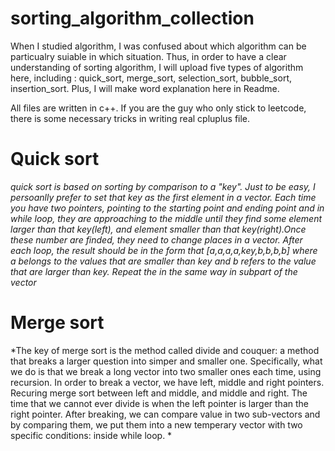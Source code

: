 # sorting_algorithm_collection
When I studied algorithm, I was confused about which algorithm can be particualry suiable in which situation. Thus, in order to have a clear understanding of sorting algorithm, I will upload five types of algorithm here, including : quick_sort, merge_sort, selection_sort, bubble_sort, insertion_sort. Plus, I will make word explanation here in Readme.

All files are written in c++. If you are the guy who only stick to leetcode, there is some necessary tricks in writing real cpluplus file. 


# Quick sort
*quick sort is based on sorting by comparison to a "key". Just to be easy, I persoanlly prefer to set that key as the first element in a vector. Each time you have two pointers, pointing to the starting point and ending point and in while loop, they are approaching to the middle until they find some element larger than that key(left), and element smaller than that key(right).Once these number are finded, they need to change places in a vector.  After each loop, the result should be in the form that [a,a,a,a,key,b,b,b,b] where a belongs to the values that are smaller than key and b refers to the value that are larger than key. Repeat the in the same way in subpart of the vector*

# Merge sort
*The key of merge sort is the method called divide and couquer: a method that breaks a larger question into simper and smaller one. Specifically, what we do is that we break a long vector into two smaller ones each time, using recursion. In order to break a vector, we have left, middle and right pointers. Recuring merge sort between left and middle, and middle and right. The time that we cannot ever divide is when the left pointer is larger than the right pointer. After breaking, we can compare value in two sub-vectors and by comparing them, we put them into a new temperary vector with two specific conditions: inside while loop. *
